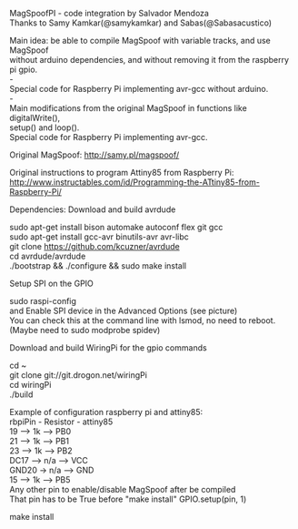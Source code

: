 MagSpoofPI - code integration by Salvador Mendoza<br>
Thanks to Samy Kamkar(@samykamkar) and Sabas(@Sabasacustico)<br>

Main idea: be able to compile MagSpoof with variable tracks, and use MagSpoof<br>
without arduino dependencies, and without removing it from the raspberry pi gpio.<br>
-<br>
Special code for Raspberry Pi implementing avr-gcc without arduino.<br>
-<br>
Main modifications from the original MagSpoof in functions like digitalWrite(), <br>
setup() and loop().<br>
Special code for Raspberry Pi implementing avr-gcc.<br>

Original MagSpoof: http://samy.pl/magspoof/

Original instructions to program Attiny85 from Raspberry Pi: <br>
http://www.instructables.com/id/Programming-the-ATtiny85-from-Raspberry-Pi/

Dependencies:
Download and build avrdude

sudo apt-get install bison automake autoconf flex git gcc<br>
sudo apt-get install gcc-avr binutils-avr avr-libc<br>
git clone https://github.com/kcuzner/avrdude <br>
cd avrdude/avrdude<br>
./bootstrap && ./configure && sudo make install<br>


Setup SPI on the GPIO

sudo raspi-config<br>
and Enable SPI device in the Advanced Options (see picture)<br>
You can check this at the command line with lsmod, no need to reboot. (Maybe need to sudo modprobe spidev)

Download and build WiringPi for the gpio commands

cd ~ <br>
git clone git://git.drogon.net/wiringPi<br>
cd wiringPi<br>
./build<br>

Example of configuration raspberry pi and attiny85:<br>
rbpiPin - Resistor - attiny85<br>
 19  -->  1k  -->  PB0<br>
 21  -->  1k  -->  PB1<br>
 23  -->  1k  -->  PB2<br>
DC17 --> n/a  -->  VCC<br>
GND20 -> n/a  -->  GND<br>
 15  -->  1k  -->  PB5<br>
Any other pin to enable/disable MagSpoof after be compiled<br>
That pin has to be True before "make install" GPIO.setup(pin, 1)<br>

make install
